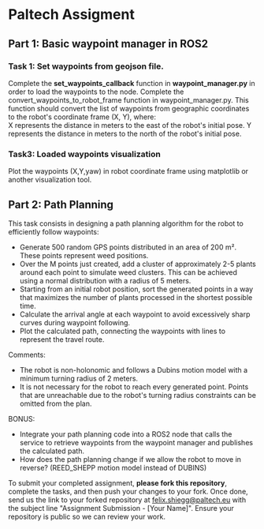 # Paltech Assigment

## Part 1: Basic waypoint manager in ROS2

### Task 1: Set waypoints from geojson file.
Complete the **set_waypoints_callback** function in **waypoint_manager.py** in order to load the waypoints to the node.
Complete the convert_waypoints_to_robot_frame function in waypoint_manager.py. This function should convert the list of waypoints from geographic coordinates to the robot's coordinate frame (X, Y), where:  
    X represents the distance in meters to the east of the robot's initial pose.
    Y represents the distance in meters to the north of the robot's initial pose.
### Task3: Loaded waypoints visualization 
Plot the waypoints (X,Y,yaw) in robot coordinate frame using matplotlib or another visualization tool. 

## Part 2: Path Planning 

This task consists in designing a path planning algorithm for the robot to efficiently follow waypoints: 

- Generate 500 random GPS points distributed in an area of 200 m². These points represent weed positions.
- Over the M points just created, add a cluster of approximately 2-5 plants around each point to simulate weed clusters. This can be achieved using a normal distribution with a radius of 5 meters.
- Starting from an initial robot position, sort the generated points in a way that maximizes the number of plants processed in the shortest possible time.
- Calculate the arrival angle at each waypoint to avoid excessively sharp curves during waypoint following.
- Plot the calculated path, connecting the waypoints with lines to represent the travel route.


Comments:

- The robot is non-holonomic and follows a Dubins motion model with a minimum turning radius of 2 meters.
- It is not necessary for the robot to reach every generated point. Points that are unreachable due to the robot's turning radius constraints can be omitted from the plan.

BONUS:

- Integrate your path planning code into a ROS2 node that calls the service to retrieve waypoints from the waypoint manager and publishes the calculated path.
- How does the path planning change if we allow the robot to move in reverse? (REED_SHEPP motion model instead of DUBINS)



To submit your completed assignment, **please fork this repository**, complete the tasks, and then push your changes to your fork. Once done, send us the link to your forked repository at felix.shiegg@paltech.eu with the subject line "Assignment Submission - [Your Name]". Ensure your repository is public so we can review your work.










